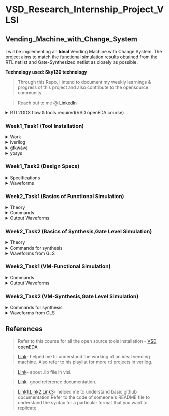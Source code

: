 # **VSD_Research_Internship_Project_VLSI**
## Vending_Machine_with_Change_System
I will be implementing an **Ideal** Vending Machine with Change System. The project aims to match the functional simulation results obtained from the RTL netlist and Gate-Synthesized netlist as closely as possible.

**Technology used: Sky130 technology**

>Through this Repo, I intend to document my weekly learnings & progress of this project and also contribute to the opensource community.

>Reach out to me @ [LinkedIn](https://www.linkedin.com/in/varung-1x/)

<details>
 <summary> RTL2GDS flow & tools required(VSD openEDA course) </summary> 
	
>Complete flow toolchain - **Qflow**

>Static Timing Analysis mandatory at every stage,tool - **Opentimer**
- RTL netlist
>Logic Synthesis tool - **Yosys open synthesis suite**
- Through Logic synthesis you get Logical netlist(gates&flipflops)
>IC design flow tool(FP,placement,CTS) - **Graywolf**
- Floorplanning
- Placement of logical cells
>Layout viewer at any stage to correct DRC,tool - **MAGIC**
- Clock Tree Synthesis(to get the specified skew)
>Routing toll - **Qrouter**
- Routing
- Signoff - gds out to fabrication
>Pre/Post layout Simulation,tool - **ngSPICE**

>Schematic editor,tool - **eSim**

</details>	

###  Week1_Task1 (Tool Installation)

<details>
 <summary> Work </summary>
To install all the necessary tools required for this project.Refer to the course(VSD openEDA) to install Virtual box with Ubuntu 20.04+,allocate 6-8GB RAM,4CPU and 40GB Disk Space.Install the following tools:
	
- iverilog

- gtkwave

- yosys
</details>	

<details>
 <summary> iverilog </summary>
 
```bash
sudo apt-get install iverilog
```

![image](https://github.com/VarunGaneshan/VSD_Intern_VM/assets/94780009/95de84c2-8752-4888-8a0c-f38f6ef44585)

After launch 

![image](https://github.com/VarunGaneshan/VSD_Intern_VM/assets/94780009/0238a323-29d9-469f-877a-f63a053e7020)

</details>	

<details>
 <summary> gtkwave </summary>

```bash
(paste each line seperately)
sudo apt update
sudo apt install gtkwave
```

![image](https://github.com/VarunGaneshan/VSD_Intern_VM/assets/94780009/2958abbd-740b-4721-aac3-2af69e0fcff9)

After launch

![image](https://github.com/VarunGaneshan/VSD_Intern_VM/assets/94780009/638882c0-5119-481d-860d-679a62039621)

</details>	

<details>
 <summary> yosys </summary>
	
 ```bash
(paste each line seperately)
sudo apt-get install git
git clone https://github.com/YosysHQ/yosys.git
cd yosys
sudo apt install make
sudo apt-get install build-essential clang bison flex \libreadline-dev gawk tcl-dev libffi-dev git \
graphviz xdot pkg-config python3 libboost-system-dev \ libboost-python-dev libboost-filesystem-dev zlib1g-dev
make config-gcc
make 
sudo make install
```
![image](https://github.com/VarunGaneshan/VSD_Intern_VM/assets/94780009/6f41ef80-39c0-4206-8017-04f8629178dd)
![image](https://github.com/VarunGaneshan/VSD_Intern_VM/assets/94780009/4a9a5ea5-17f9-4841-8244-ac77fe5d1d47)

After launch

![image](https://github.com/VarunGaneshan/VSD_Intern_VM/assets/94780009/9f4b4e66-3c42-43ef-9c7b-61bb31642816)

</details>	

###  Week1_Task2 (Design Specs)
<details>
 <summary> Specifications </summary> 
<p><b>Block Diagram:</b></p>
	
![image](https://github.com/VarunGaneshan/VSD_Intern_VM/assets/94780009/197aa813-3166-49ce-9ffc-fd0bef84b701)

| S.No   | Name of the Port  | Direction  | Size | Description |
|------------|------------|------------|--------|-----|
| 1. | Product     | Output     |1| Successful Transaction(1) or Not(0)|
| 2.     | Change    | Output     | 2 | Excess Amount that is to be Returned |
|      |     |      |  | Rs.5(01) and Rs.10(10)|
| 3.     | Coins     | Input     | 2 | Amount Inserted |
|      |     |      |  |Rs.0(00) , Rs.5(01) and Rs.10(10)|
| 4.     | Clk   | Input      | 1 |  Clock Signal-Synchronize|
| 5.     | Rst    | Input     | 1 | Reset Signal|
| 6.     | Current_State    | Intermediate     | 2 | Store the Current State|
| 7.     | Next_State    | Intermediate     | 2 | Store the Next State|

<p><b>Assumptions:</b></p>

- Only one type product is present in the machine.
- Each Product costs Rs.15.
- Only Currency denominations are Rs.5 and Rs.10.

<p><b>State Diagram:</b></p>

![image](https://github.com/VarunGaneshan/VSD_Intern_VM/assets/94780009/ce7754d3-e378-4a7d-8e55-8406f6ad9e39)

- Each state signifies the current amount which is inside the machine.
- Next state is copied to current state for every cycle.
- Ideal Vending machine here means,as shown in S1 to S0 (0/0,c=5) transaction,the machine should return the change when the user does not add the cost amount after waiting for a certain time(here the end of simulation).

</details>	

<details>
 <summary> Waveforms </summary>

>rst off at #6,changes starts to reflect from #10(1st posedge of clk after rst=0).

<p><b>Coin insertion-5,5,5:</b></p>
	
![image](https://github.com/VarunGaneshan/VSD_Intern_VM/assets/94780009/ae156ab6-a678-4299-9d2a-db0cde92c84c)

>Product returned at #35.

<p><b>Coin insertion-5,10:</b></p>
	
![image](https://github.com/VarunGaneshan/VSD_Intern_VM/assets/94780009/df62856e-9dfe-47c9-92f1-eef945cb9fd9)

>Product returned at #25.

<p><b>Coin insertion-10,10:</b></p>
	
![image](https://github.com/VarunGaneshan/VSD_Intern_VM/assets/94780009/b35dc89b-430d-41f3-9ce9-ee8f8f7983a5)

>Product returned at #25 with change of 5 rs.

<p><b>Coin insertion-10,0:</b></p>
	
![image](https://github.com/VarunGaneshan/VSD_Intern_VM/assets/94780009/cb7ba44c-3452-4e15-8dd3-c392121d503f)


>Change of 5 rs returned at #25

</details>	

###  Week2_Task1 (Basics of Functional Simulation)
<details>
 <summary> Theory </summary>
	
<p><b>Introduction:</b></p>

- RTL Design: RTL Design refers to the actual Verilog code or a set of Verilog codes that encapsulates the intended functionality to fulfill specified requirements. Register Transfer Level (RTL) serves as an abstraction for defining the digital aspects of a design, representing a fundamental framework in contemporary electronic system definitions. Often regarded as the cornerstone in the design and verification process, RTL design is typically expressed using hardware description languages (HDL) like Verilog or VHDL.

- Test Bench: A test bench constitutes the environment set up to provide stimuli (test vectors) to the design under evaluation to assess its functionality. By subjecting the design to stimuli and observing its outputs, one ensures compliance with the specified requirements. This process involves verifying whether the design's behavior aligns with the given specifications.
	
- Simulation: Simulation involves executing the design model written in HDL, following successful compilation and elaboration, based on a specified execution model. Utilizing simulation software (simulator), it verifies the functional correctness of a digital design described in a hardware description language (HDL) such as VHDL or Verilog. It ensures adherence to given specifications.

- Simulator: A tool used for simulating the design, such as "iverilog" in this context. RTL design embodies the required specifications' implementation, and its functionality is verified by simulating the design using a simulator.

- How does a simulator work? A simulator operates by continuously monitoring input changes. Upon any alteration in inputs, the output undergoes re-evaluation. If there is no input change, output evaluation is bypassed. The simulator records input changes and corresponding output states into a file.
  
<p><b>Design and Test Bench setup:</b></p>

- The Verilog code representing the RTL design typically features primary inputs and primary outputs, which may vary in number. These primary inputs and outputs serve as the interfaces between the design and its external environment.

- To validate the functionality of the design, stimuli must be applied to all primary inputs, and the resulting behavior at the primary outputs must be observed. This necessitates the use of a stimulus generator at the input and a stimulus observer at the output.

- In the test bench, the design module is instantiated, allowing stimuli to be applied. It's essential to understand that while the test bench orchestrates the testing process by instantiating the design module and applying stimuli, it itself does not possess any primary inputs or outputs. Instead, it serves as the framework within which the design is tested, facilitating the verification process without directly interacting with the design's primary interfaces.

![image](https://github.com/VarunGaneshan/VSD_Intern_VM/assets/94780009/d6b61c59-91ef-499c-bb8d-75bde0340e65)

<p><b>Simulation Flow:</b></p>

- Input to Iverilog: Iverilog takes the RTL design (written in Verilog) and the corresponding test bench as input.

- Compilation: Iverilog compiles the RTL design and the test bench, generating an executable file named "a.out".

- Execution: Executing "a.out" triggers the simulation process.

- Simulation Output: During simulation, "a.out" produces simulation data in the form of a value change dump (.vcd) file.

- Visualization with GTKWave: The generated .vcd file is then utilized by GTKWave, a waveform viewer tool.

- Displaying Simulation Waveform: GTKWave interprets the .vcd file and displays the simulation waveform, enabling users to analyze the behavior of the design over time.

![image](https://github.com/VarunGaneshan/VSD_Intern_VM/assets/94780009/f25d9598-60c4-425f-b694-8e22d2a495e7)

</details>	

<details>
 <summary> Commands </summary>
<p><b>Setup:</b></p>

```bash
git clone https://github.com/kunalg123/sky130RTLDesignAndSynthesisWorkshop.git
cd sky130RTLDesignAndSynthesisWorkshop/
```
>lib: Contains sky130 standard cell library(sky130_fd_sc_hd__tt_025C_1v80.lib)

>verilog_model: Contains verilog model of standard cells in lib directory(primitives.v,sky130_fd_sc_hd.v)

![image](https://github.com/VarunGaneshan/VSD_Intern_VM/assets/94780009/a2ccbd89-a975-4c4e-96d0-78a03d4d9a63)

```bash
cd verilog_files/
ls
```

![image](https://github.com/VarunGaneshan/VSD_Intern_VM/assets/94780009/ba601226-f129-4379-9a38-b3c41c50fcd7)

<p><b>Simulation of Multiplexer:</b></p>

```bash
iverilog good_mux.v tb_good_mux.v
```

![image](https://github.com/VarunGaneshan/VSD_Intern_VM/assets/94780009/42053a23-f2b9-4a5e-a545-cb4f6b05a9b8)

```bash
ls
./a.out
gtkwave tb_good_mux.vcd
```

![image](https://github.com/VarunGaneshan/VSD_Intern_VM/assets/94780009/a6b20985-6253-4380-b6f3-dff7aa5b3b68)

</details>	

<details>
 <summary> Output Waveforms </summary>
	
<p><b>Mux Truth table:</b></p>

| Select Signal(sel) | Inputs(i1 i0) | Outputs(y) |
|------------|------------|------------|
| 0     | 0 0    | 0    |
| 0     | 0 1   | 1     | 
| 1     | 1 0      | 1     | 
| 1     | 1 1   | 1      |

>When sel=0,y=i0 

![image](https://github.com/VarunGaneshan/VSD_Intern_VM/assets/94780009/c06300ae-33f8-4424-a199-aacbde8b3303)

>When sel=1,y=i1

![image](https://github.com/VarunGaneshan/VSD_Intern_VM/assets/94780009/8f560e1f-328f-4aa8-b2c7-1a8d4e664658)

</details>	


###  Week2_Task2 (Basics of Synthesis,Gate Level Simulation)
<details>
 <summary> Theory </summary>
<p><b>Synthesis:</b></p>
	
![image](https://github.com/VarunGaneshan/VSD_Intern_VM/assets/94780009/3a8ef4cc-a83c-4364-84da-97b6aa9857ca)

- The synthesis tool(Yosys) takes the RTL design and the liberty file(.lib) as inputs and synthesize the RTL design into netlist which is the gate level representation of the design in form of the standard cells in .lib.

<p><b>SKY130 PDK libraries:</b></p>
There are seven standard cell libraries provided directly by the SkyWater Technology foundry available for use on SKY130 designs, which differ in intended applications and come in three separate cell heights.Libraries in the SKY130 PDK are named using the following scheme:

```bash
<Process name> _ <Library Source Abbreviation> _ <Library Type Abbreviation> [_ <Library Name>]	
```
<p><b>sky130_fd_sc_hd__tt_025C_1v80.lib:</b></p>
The sky130_fd_sc_hd library is designed for high density. This library enables higher routed gated density, lower dynamic power consumption, and comparable timing and leakage power. As a trade-off it has lower drive strength.

- Sky130 : It is the name of the process technology.
- fd     : It is abbreviation for who created and is responsible for the library, here the SkyWater Foundry.
- sc 	 : It is abbreviation for the type of content found in the library, here the Digital Standard Cells.
- hd	 : It represents high density.
- tt	 : It shows the typical process corner.
- 025c   : It shows the temperature(25C).
- 1v80	 : It shows the operating process voltage.

<p><b>Liberty file(.lib):</b></p>
Liberty files are a IEEE Standard for defining PVT Characterization, Relating Input and Output Characteristics, Timing, Power, Noise parameter associated with cells inside the standard cell library of a particular technology node. Liberty is an ASCII format, usually represented in a text file with extension ".lib". It is an industry standard format used to describe library cells of a particular technology. It is a collection of logic module/Standard cells. It includes different types of gates and different flavours of these gates.

<p><b>Verify the Synthesis:</b></p>

- Gate Level Simulation (GLS) serves as a crucial step in the verification process of a design implementation. It enhances confidence by validating dynamic circuit behavior, which cannot be accurately verified through static methods alone. GLS is particularly important due to its ability to overcome the limitations of static-timing analysis and address emerging challenges such as low power concerns, complex timing checks, design for test (DFT) insertion at the gate level, and other low-power considerations.

- The term "gate level" in GLS refers to the netlist view of a circuit, typically generated through logic synthesis. Unlike RTL simulation, which occurs pre-synthesis, GLS operates post-synthesis. The netlist view comprises a comprehensive connection list featuring gates and IP models with full functional and timing behavior.

- During GLS, the test bench is executed with the "Synthesized Netlist" as the Design under Test (DUT). Since the netlist maintains logical equivalence with the RTL code, the same test bench used for RTL simulation can often be leveraged.
  
- It verifies the logical correctness of the design after synthesis, ensuring that the functionality remains intact.It also ensures that the timing requirements of the design are met. This often necessitates running GLS with delay annotation, a practice known as Timing-Aware GLS, which accounts for timing constraints and delays introduced during synthesis.

![image](https://github.com/VarunGaneshan/VSD_Intern_VM/assets/94780009/b50533bb-501e-40a5-a7cd-7e40a167a310)

- Gate level verilog model : It is one of the input to iverilog. It is used to tell iverilog about the standard cell models used in generated netlist after synthesis. The gate level verilog model can be:
 	 * Functional : It can validates the functionality of the design alone.
 	 * Timing aware : It can validate functinality and can ensure timing both.
</details>	

<details>
 <summary> Commands for synthesis </summary>

```bash
yosys
```
![image](https://github.com/VarunGaneshan/VSD_Intern_VM/assets/94780009/ded33780-1437-46d6-a160-78b8d26ca1c2)

```bash
read_liberty -lib ../lib/sky130_fd_sc_hd__tt_025C_1v80.lib #read .lib,relative path wrt verilog_files
read_verilog good_mux.v #read design
synth -top good_mux #synthesize the module
```
![image](https://github.com/VarunGaneshan/VSD_Intern_VM/assets/94780009/d869b022-4f20-4630-8a5b-8758cd0f67e4)
>read_liberty : It read cells from liberty file as modules into current design. The option "-lib" only create empty blackbox modules.

>read_verilog : This command is used to read the verilog desgin file. It load modules from a Verilog file to the current design.

>synth : This command runs the default synthesis script. This command does not operate on partly selected designs.

>-top : This option use the specified module as top module (default='top'). Here we have module name "good_mux".

![image](https://github.com/VarunGaneshan/VSD_Intern_VM/assets/94780009/3eec8b0c-1b6b-496b-9902-5c223317308c)

![image](https://github.com/VarunGaneshan/VSD_Intern_VM/assets/94780009/9df95984-17f9-4125-af2a-3b919d9c68e5)
```bash
gvim good_mux.v
```
![image](https://github.com/VarunGaneshan/VSD_Intern_VM/assets/94780009/90a5dbfc-a5c7-456c-82b0-9bba1ee7f833)

```bash
abc -liberty ../lib/sky130_fd_sc_hd__tt_025C_1v80.lib  #generate netlist
```
>abc : This pass uses the ABC tool for technology mapping of yosys's internal gate library to a target architecture. This command converts RTL code into gates,cells which is taken from the sky130_fd_sc_hd__tt_025C_1v80.lib file.

>-liberty : It generate netlists for the specified cell library (using the liberty file format).

![image](https://github.com/VarunGaneshan/VSD_Intern_VM/assets/94780009/f488996a-2674-4d68-a924-4c65f6ce9a44)

```bash
show 
```
>Show : It creates graphviz DOT file for the selected part of the design and compile it to a graphics file (usually SVG or PostScript).It is used to show the logic realized from the verilog code after synthesis.

![image](https://github.com/VarunGaneshan/VSD_Intern_VM/assets/94780009/31703d43-e3c3-4e2e-ad75-69353a3e1250)

![image](https://github.com/VarunGaneshan/VSD_Intern_VM/assets/94780009/7ae50537-27cb-4dcc-a920-81ad4fc7f642)
```bash
write_verilog good_mux_netlist.v #write netlist
```
>write_verilog : It write the current design to a Verilog file.

>good_mux_netlist.v : File name to which we want to write the netlist.

![image](https://github.com/VarunGaneshan/VSD_Intern_VM/assets/94780009/89045b7c-5c0c-4953-894d-c4f74879b343)
```bash
vim good_mux_netlist.v 
```
![image](https://github.com/VarunGaneshan/VSD_Intern_VM/assets/94780009/74436368-b327-444a-9e8c-6c3290535876)
```bash
write_verilog -noattr good_mux_netlist.v
```
> -noattr :By using this option no attributes are included in the output.

![image](https://github.com/VarunGaneshan/VSD_Intern_VM/assets/94780009/cb1535c3-680b-40e3-b22a-d8f804b29445)
```bash
!gvim good_mux_netlist.v
```
![image](https://github.com/VarunGaneshan/VSD_Intern_VM/assets/94780009/2c046c13-b81e-4deb-bf27-7ce193c304ec)

</details>	

<details>
 <summary> Waveforms from GLS </summary>
<p><b>Pre-Synthesis Simulation:</b></p>
	
```bash
iverilog good_mux.v tb_good_mux.v
./a.out
gtkwave tb_good_mux.vcd
```
![image](https://github.com/VarunGaneshan/VSD_Intern_VM/assets/94780009/d2d0cf03-e998-4a61-a9bd-fde71074b171)

![image](https://github.com/VarunGaneshan/VSD_Intern_VM/assets/94780009/ddff77d8-bfec-4168-ad82-6530e9c1b87d)


<p><b>Post-Synthesis Simulation:</b></p>
	
```bash
iverilog good_mux_netlist.v tb_good_mux.v ../my_lib/verilog_model/sky130_fd_sc_hd.v ../my_lib/verilog_model/primitives.v
./a.out
gtkwave tb_good_mux.vcd
```
![image](https://github.com/VarunGaneshan/VSD_Intern_VM/assets/94780009/74e933e4-798a-4753-8c78-141014b79a91)

![image](https://github.com/VarunGaneshan/VSD_Intern_VM/assets/94780009/fa28a05e-8a05-4159-8b16-2cb5a9c07760)

<p><b>We can observe that the results from both functional simulation and gate level simulation match.</b></p>

</details>	

###  Week3_Task1 (VM-Functional Simulation)

<details>
 <summary> Commands </summary>
			    
```bash
mkdir VM
cd VM
mkdir verilog_codes
cd verilog_codes/
gvim vending_machine.v
gvim vending_machine_tb.v
ls
iverilog vending_machine.v vending_machine_tb.v
ls
```
![image](https://github.com/VarunGaneshan/VSD_Intern_VM/assets/94780009/3507aa35-1e29-4ac1-8748-edba7782d2fa)

```bash
./a.out
gtkwave vending_machine_tb.vcd
```

![image](https://github.com/VarunGaneshan/VSD_Intern_VM/assets/94780009/e70e2faf-368e-443b-941b-b1357be29af0)

</details>	

<details>
 <summary> Output Waveforms </summary>

>To change the inputs,change the time specifications for input signal in tb.

<p><b>Coin insertion-5,5,5:</b></p>

```verilog
#6 rst = 0;
in = 1;
#11 in = 1;
#16 in = 1;
#25 $finish;
```
![image](https://github.com/VarunGaneshan/VSD_Intern_VM/assets/94780009/42530122-6d4e-47cd-8e6d-0082a48e9003)

<p><b>Coin insertion-5,10:</b></p>

```verilog
#6 rst = 0;
in = 1;
#11 in = 2;
#25 $finish;
```

![image](https://github.com/VarunGaneshan/VSD_Intern_VM/assets/94780009/4ccc4b39-403d-42cc-87da-1c3f1ef69eff)

<p><b>Coin insertion-10,10:</b></p>

```verilog
#6 rst = 0;
in = 2;
#11 in = 2;
#25 $finish;
```

![image](https://github.com/VarunGaneshan/VSD_Intern_VM/assets/94780009/125fb727-0797-4260-b8af-5878fe77005a)

<p><b>Coin insertion-10,0:</b></p>

```verilog
#6 rst = 0;
in = 2;
#11 in = 0;
#25 $finish;
```
	
![image](https://github.com/VarunGaneshan/VSD_Intern_VM/assets/94780009/48b5261e-3c51-48d6-8e19-9654e4f5073b)

</details>

###  Week3_Task2 (VM-Synthesis,Gate Level Simulation)

<details>
 <summary> Commands for synthesis </summary>

```bash
yosys
```
![image](https://github.com/VarunGaneshan/VSD_Intern_VM/assets/94780009/c9124eb3-70c5-440a-8f41-44b8ca6c71f5)


```bash
read_liberty -lib /home/varun/sky130RTLDesignAndSynthesisWorkshop/lib/sky130_fd_sc_hd__tt_025C_1v80.lib
read_verilog vending_machine.v
synth -top vending_machine
```
![image](https://github.com/VarunGaneshan/VSD_Intern_VM/assets/94780009/582c4fcb-d0a4-48ba-b20d-438e0a62daff)

![image](https://github.com/VarunGaneshan/VSD_Intern_VM/assets/94780009/7669e077-8440-4d0d-8c2b-a829d1b4a556)

```bash
dfflibmap -liberty /home/varun/sky130RTLDesignAndSynthesisWorkshop/lib/sky130_fd_sc_hd__tt_025C_1v80.lib
```
>While synthesizing RTL code for flops we need to use this command,because in the library flow, there will be separate library for flops and standard cells. So we need to explicitly tell the tool where to pickup flops in the design from. In our case we have same library for both , so we have used same library path for invoking dfflibmap command.

![image](https://github.com/VarunGaneshan/VSD_Intern_VM/assets/94780009/8a141c6b-46ba-40c4-a97c-cf6c5de88944)

```bash
(command to do all optimizations)
opt_clean -purge
```
>opt_clean : This pass identifies wires and cells that are unused and removes them. Other passes often remove cells but leave the wires in the design or reconnect the wires but leave the old cells in the design. This pass can be used to clean up after the passes that do the actual work.This pass only operates on completely selected modules without processes.

>-purge : also remove internal nets if they have a public name.

![image](https://github.com/VarunGaneshan/VSD_Intern_VM/assets/94780009/f20dabaa-ead8-4fa8-9afe-48be4b963cc4)


```bash
abc -liberty /home/varun/sky130RTLDesignAndSynthesisWorkshop/lib/sky130_fd_sc_hd__tt_025C_1v80.lib
```
![image](https://github.com/VarunGaneshan/VSD_Intern_VM/assets/94780009/af042be0-0bea-4c22-9b0d-c7e6726c007e)



```bash
show 
```
![image](https://github.com/VarunGaneshan/VSD_Intern_VM/assets/94780009/3702fe1e-f744-4a38-9f1f-f0464fbfdfa0)

![image](https://github.com/VarunGaneshan/VSD_Intern_VM/assets/94780009/5117950d-bbdb-4c4b-a239-ed6379531afb)

```bash
write_verilog vending_machine_netlist.v
```
![image](https://github.com/VarunGaneshan/VSD_Intern_VM/assets/94780009/aae4eddd-c64d-40f8-93a3-cd6fc072d07b)


```bash
!gvim vending_machine_netlist.v 
```
![image](https://github.com/VarunGaneshan/VSD_Intern_VM/assets/94780009/bb04e973-2916-4bb0-a3b8-bfd69678ce3e)


```bash
write_verilog -noattr vending_machine_netlist.v
```
![image](https://github.com/VarunGaneshan/VSD_Intern_VM/assets/94780009/e651a5ed-0337-42e3-8268-004e9873e31b)

```bash
!gvim vending_machine_netlist.v 
```
![image](https://github.com/VarunGaneshan/VSD_Intern_VM/assets/94780009/f0c3a0ca-7889-4f6a-bcbf-bfbce010beed)

</details>	
<details>
 <summary> Waveforms from GLS </summary>
<p><b>Pre-Synthesis Simulation:</b></p>
	
```bash
iverilog vending_machine.v vending_machine_tb.v
./a.out
gtkwave vending_machine_tb.vcd
```
![image](https://github.com/VarunGaneshan/VSD_Intern_VM/assets/94780009/07370300-e238-4f21-8057-525876a768f6)

<p><b>Coin insertion-10,0:</b></p>
	
![image](https://github.com/VarunGaneshan/VSD_Intern_VM/assets/94780009/48b5261e-3c51-48d6-8e19-9654e4f5073b)

<p><b>Post-Synthesis Simulation:</b></p>
	
```bash
iverilog vending_machine.v vending_machine_tb.v /home/varun/sky130RTLDesignAndSynthesisWorkshop/my_lib/verilog_model/sky130_fd_sc_hd.v /home/varun/sky130RTLDesignAndSynthesisWorkshop/my_lib/verilog_model/primitives.v
./a.out
gtkwave vending_machine_tb.vcd
```

![image](https://github.com/VarunGaneshan/VSD_Intern_VM/assets/94780009/cd96a50d-b42a-4e73-b746-4a3aec4a431d)
<p><b>Coin insertion-10,0:</b></p>

![image](https://github.com/VarunGaneshan/VSD_Intern_VM/assets/94780009/5e873c72-4798-4b7d-833b-7a26f13b9876)



<p><b>We can observe that the results from both functional simulation and gate level simulation match.</b></p>

</details>	

##  References 

> Refer to this course for all the open source tools installation - [VSD openEDA](https://www.udemy.com/course/vsd-a-complete-guide-to-install-open-source-eda-tools/learn/lecture/6719216#overview)

>[Link](https://www.youtube.com/watch?v=tJc0blBDRzo)- helped me to understand the working of an ideal vending machine. Also refer to his playlist for more rtl projects in verilog.

>[Link](https://teamvlsi.com/2020/05/lib-and-lef-file-in-asic-design.html)- about .lib file in vlsi.

>[Link](https://github.com/Deepak42074/Sky130-RTL-Design-And-Synthesis-Using-Verilog)- good reference documentation.

>[Link1](https://docs.github.com/en/get-started/writing-on-github/getting-started-with-writing-and-formatting-on-github/basic-writing-and-formatting-syntax),[Link2](https://www.youtube.com/watch?v=Nj87GEXxhjc),[Link3](https://gist.github.com/citrusui/07978f14b11adada364ff901e27c7f61)- helped me to understand basic github documentation.Refer to the code of someone's README file to understand the syntax for a particular format that you want to replicate.

